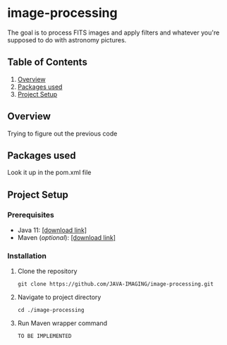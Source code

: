#   image-processing

The goal is to process FITS images and apply filters and whatever you're 
supposed to do with astronomy pictures.

## Table of Contents
1. [Overview](#overview)
2. [Packages used](#packages-used)
3. [Project Setup](#project-setup)

##  Overview

Trying to figure out the previous code

##  Packages used

Look it up in the pom.xml file

##  Project Setup

### Prerequisites

- Java 11: [[download link]](https://www.oracle.com/java/technologies/javase/jdk11-archive-downloads.html)
- Maven (_optional_): [[download link]](https://maven.apache.org/download.cgi)

### Installation

1. Clone the repository

    `git clone https://github.com/JAVA-IMAGING/image-processing.git`

2. Navigate to project directory

    `cd ./image-processing`

3. Run Maven wrapper command

    `TO BE IMPLEMENTED`
